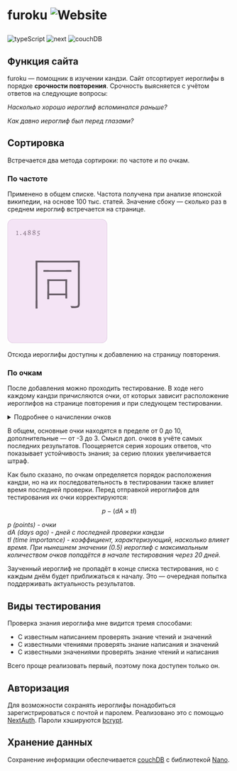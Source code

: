 <h1>

furoku ![Website](https://img.shields.io/website?url=https%3A%2F%2Ffuroku.ru&up_message=online&down_message=offline)

</h1>

![typeScript](https://img.shields.io/badge/typescript-007ACC?style=for-the-badge&logo=typescript&logoColor=white&link=https%3A%2F%2Fwww.typescriptlang.org%2F) ![next](https://img.shields.io/badge/next-505050?style=for-the-badge&logo=nextdotjs&labelColor=505050&link=https%3A%2F%2Fnextjs.org%2F) ![couchDB](https://img.shields.io/badge/couchdb-505050?style=for-the-badge&logo=apachecouchdb&logoColor=E32428&labelColor=505050&link=https%3A%2F%2Fcouchdb.apache.org%2F/)


## Функция сайта

furoku &mdash; помощник в изучении кандзи. Сайт отсортирует иероглифы в порядке **срочности повторения**. Срочность выясняется с учётом ответов на следующие вопросы:

*Насколько хорошо иероглиф вспоминался раньше?*

*Как давно иероглиф был перед глазами?*

## Сортировка

Встречается два метода сортироки: по частоте и по очкам.

### По частоте 

Применено в общем списке. Частота получена при анализе японской википедии, на основе 100 тыс. статей. Значение сбоку &mdash; сколько раз в среднем иероглиф встречается на странице.

![Карточка с кандзи](./assets/kanji.png)

Отсюда иероглифы доступны к добавлению на страницу повторения.

### По очкам

После добавления можно проходить тестирование. В ходе него каждому кандзи причисляются очки, от которых зависит расположение иероглифов на странице повторения и при следующем тестировании.

<details>

<summary>Подробнее о начислении очков</summary>

Очки делятся на основные и дополнительные. Алгоритм их начисления:
1. На сервер отправляется данный при тестировании ответ
2. Определяется, сколько основных и доп. очков положено за такой ответ
3. По следующей формуле начисляются основные очки:

```math
prP + cP + prExP
```

*prP (previous points) - накопленные в прошлом очки<br>
cP (current points) - полученные только что основные<br>
prExP (previous extra points) - доп. очки, накопленные раньше*

4.  Начисляются доп. очки, суммируя текущие и полученные до этого. Они повлияют на следующую оценку кандзи

Таблица изменения основных и дополнительных очков в зависимости от ответа

| Параметр/оценка                |   хорошо        |       средне   |      плохо                |
|:-------------------------------|:---------------:|:--------------:|:-------------------------:|
|основные очки                   | +2              | +1             | -2                        |
|доп. очки                       | +1              | +1             | -1                        |
|**Ограничения**                 |                 |                |                           |
|учёт прошлых доп. очков         |все              |все             |если &#8815; 0             |
|возможные значения доп. очков   |&#8815; 3        |&#8815; 1       |&#8814;-3<br/>&#8815; 0    |
|возможные значения очков в итоге|&#8815; 10       |&#8815; 10      |&#8814; 0                  |

</details>

В общем, основные очки находятся в пределе от 0 до 10, дополнительные &mdash; от -3 до 3.
Смысл доп. очков в учёте самых последних результатов. Поощеряется серия хороших ответов, что показывает устойчивость знания; за серию плохих увеличивается штраф.

Как было сказано, по очкам определяется порядок расположения кандзи, но на их последовательность в тестировании также влияет время последней проверки.
Перед отправкой иероглифов для тестирования их очки корректируются:

```math
p - (dA × tI)
```

*p (points) - очки<br>
dA (days ago) - дней с последней проверки кандзи<br>
tI (time importance) - коэффициент, характеризующий, насколько влияет время. При нынешнем значении (0.5) иероглиф с максимальным количеством очков попадётся в начале тестирования через 20 дней.*

Заученный иероглиф не пропадёт в конце списка тестирования, но с каждым днём будет приближаться к началу. Это &mdash; очередная попытка поддерживать актуальность результатов.

## Виды тестирования

Проверка знания иероглифа мне видится тремя способами:
- С известным написанием проверять знание чтений и значений
- С известными чтениями проверять знание написания и значений
- С известными значениями проверять знание чтений и написания

Всего проще реализовать первый, поэтому пока доступен только он.

## Авторизация

Для возможности сохранять иероглифы понадобиться зарегистрироваться с почтой и паролем. Реализовано это с помощью [NextAuth](https://next-auth.js.org/). Пароли хэшируются [bcrypt](https://github.com/dcodeIO/bcrypt.js).

## Хранение данных

Сохранение информации обеспечивается [couchDB](https://couchdb.apache.org/) с библиотекой [Nano](https://github.com/apache/couchdb-nano).
